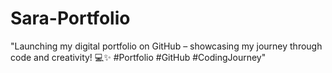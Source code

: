 # Sara-Portfolio
"Launching my digital portfolio on GitHub – showcasing my journey through code and creativity! 💻✨ #Portfolio #GitHub #CodingJourney"
